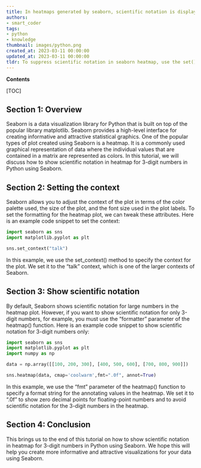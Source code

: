 ```yaml
---
title: In heatmaps generated by seaborn, scientific notation is displayed for numerical values with three digits
authors:
- smart_coder
tags:
- python
- knowledge
thumbnail: images/python.png
created_at: 2023-03-11 00:00:00
updated_at: 2023-03-11 00:00:00
tldr: To suppress scientific notation in seaborn heatmap, use the set() method with the scientific parameter set to False, i.e., sns.set(scientific=False).
---
```


**Contents**

[TOC]

Section 1: Overview
-------------------
Seaborn is a data visualization library for Python that is built on top of the popular library matplotlib. Seaborn provides a high-level interface for creating informative and attractive statistical graphics. One of the popular types of plot created using Seaborn is a heatmap. It is a commonly used graphical representation of data where the individual values that are contained in a matrix are represented as colors. In this tutorial, we will discuss how to show scientific notation in heatmap for 3-digit numbers in Python using Seaborn.

Section 2: Setting the context
-------------------------------
Seaborn allows you to adjust the context of the plot in terms of the color palette used, the size of the plot, and the font size used in the plot labels. To set the formatting for the heatmap plot, we can tweak these attributes. Here is an example code snippet to set the context:

``` python
import seaborn as sns                                   
import matplotlib.pyplot as plt 

sns.set_context("talk")
```

In this example, we use the set_context() method to specify the context for the plot. We set it to the “talk” context, which is one of the larger contexts of Seaborn.

Section 3: Show scientific notation
-----------------------------------
By default, Seaborn shows scientific notation for large numbers in the heatmap plot. However, if you want to show scientific notation for only 3-digit numbers, for example, you must use the “formatter” parameter of the heatmap() function. Here is an example code snippet to show scientific notation for 3-digit numbers only:

``` python
import seaborn as sns                                  
import matplotlib.pyplot as plt   
import numpy as np                                        

data = np.array([[100, 200, 300], [400, 500, 600], [700, 800, 900]]) 

sns.heatmap(data, cmap='coolwarm',fmt=".0f", annot=True) 
```

In this example, we use the “fmt” parameter of the heatmap() function to specify a format string for the annotating values in the heatmap. We set it to “.0f” to show zero decimal points for floating-point numbers and to avoid scientific notation for the 3-digit numbers in the heatmap.

Section 4: Conclusion
----------------------
This brings us to the end of this tutorial on how to show scientific notation in heatmap for 3-digit numbers in Python using Seaborn. We hope this will help you create more informative and attractive visualizations for your data using Seaborn.
